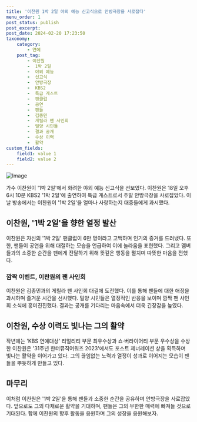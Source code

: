 ```yaml
---
title: '이찬원 1박 2일 야외 예능 신고식으로 안방극장을 사로잡다'
menu_order: 1
post_status: publish
post_excerpt: 
post_date: 2024-02-20 17:23:50
taxonomy:
    category:
        - 연예
    post_tag:
        - 이찬원
        -  1박 2일
        -  야외 예능
        -  신고식
        -  안방극장
        -  KBS2
        -  특급 게스트
        -  팬클럽
        -  공연
        -  팬들
        -  김종민
        -  게릴라 팬 사인회
        -  밀양 시민들
        -  결과 공개
        -  수상 이력
        -  활약
custom_fields:
    field1: value 1
    field2: value 2
---
```


![Image](https://ssl.pstatic.net/mimgnews/image/477/2024/02/19/0000474315_001_20240219084701946.jpg?type=w540)

가수 이찬원이 '1박 2일'에서 화려한 야외 예능 신고식을 선보였다. 이찬원은 18일 오후 6시 10분 KBS2 '1박 2일'에 출연하여 특급 게스트로서 주말 안방극장을 사로잡았다. 이날 방송에서는 이찬원이 '1박 2일'을 얼마나 사랑하는지 대중들에게 과시했다. 
## 이찬원, '1박 2일'을 향한 열정 발산
이찬원은 자신의 '1박 2일' 팬클럽이 6만 명이라고 고백하며 인기의 증거를 드러냈다. 또한, 팬들이 공연을 위해 대절하는 모습을 언급하여 이에 놀라움을 표현했다. 그리고 멤버들과의 소중한 순간을 팬에게 전달하기 위해 뜻깊은 행동을 펼치며 따뜻한 마음을 전했다. 
### 깜짝 이벤트, 이찬원의 팬 사인회
이찬원은 김종민과의 게릴라 팬 사인회 대결에 도전했다. 이를 통해 팬들에 대한 애정을 과시하며 즐거운 시간을 선사했다. 밀양 시민들은 열정적인 반응을 보이며 깜짝 팬 사인회 소식에 흥미진진했다. 결과는 공개를 기다리는 마음속에서 더욱 긴장감을 높였다. 
## 이찬원, 수상 이력도 빛나는 그의 활약
작년에는 'KBS 연예대상' 리얼리티 부문 최우수상과 쇼·버라이어티 부문 우수상을 수상한 이찬원은 '31주년 한터뮤직어워즈 2023'에서도 포스트 제너레이션 상을 획득하며 빛나는 활약을 이어가고 있다. 그의 끊임없는 노력과 열정이 성과로 이어지는 모습이 팬들을 뿌듯하게 만들고 있다.
## 마무리
이처럼 이찬원은 '1박 2일'을 통해 팬들과 소중한 순간을 공유하며 안방극장을 사로잡았다. 앞으로도 그의 다채로운 활약을 기대하며, 팬들은 그의 무한한 매력에 빠져들 것으로 기대된다. 함께 이찬원의 향후 활동을 응원하며 그의 성장을 응원해보자.
